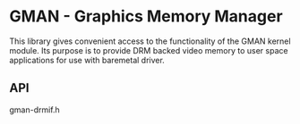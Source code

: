 # GMAN - Graphics Memory Manager

This library gives convenient access to the functionality of the GMAN kernel module.
Its purpose is to provide DRM backed video memory to user space applications for
use with baremetal driver.

## API

gman-drmif.h
